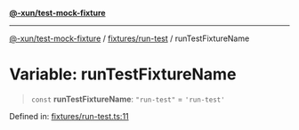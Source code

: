 [**@-xun/test-mock-fixture**](../../../README.md)

***

[@-xun/test-mock-fixture](../../../README.md) / [fixtures/run-test](../README.md) / runTestFixtureName

# Variable: runTestFixtureName

> `const` **runTestFixtureName**: `"run-test"` = `'run-test'`

Defined in: [fixtures/run-test.ts:11](https://github.com/Xunnamius/test-utils/blob/7cac8a0c2ee6379fd29b30afe9fe8d736cfa81bd/packages/test-mock-fixture/src/fixtures/run-test.ts#L11)

